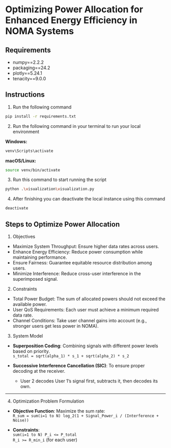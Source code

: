 # Optimizing Power Allocation for Enhanced Energy Efficiency in NOMA Systems

## Requirements

- numpy==2.2.2
- packaging==24.2
- plotly==5.24.1
- tenacity==9.0.0

## Instructions

1. Run the following command

```bash
pip install -r requirements.txt
```

2. Run the following command in your terminal to run your local environment

**Windows:**

```bash
venv\Scripts\activate
```

**macOS/Linux:**

```bash
source venv/bin/activate
```

3. Run this command to start running the script

```bash
python .\visualization\visualization.py
```

4. After finishing you can deactivate the local instance using this command

```bash
deactivate
```

## Steps to Optimize Power Allocation

1. Objectives

- Maximize System Throughput: Ensure higher data rates across users.
- Enhance Energy Efficiency: Reduce power consumption while maintaining performance.
- Ensure Fairness: Guarantee equitable resource distribution among users.
- Minimize Interference: Reduce cross-user interference in the superimposed signal.

2. Constraints

- Total Power Budget: The sum of allocated powers should not exceed the available power.
- User QoS Requirements: Each user must achieve a minimum required data rate.
- Channel Conditions: Take user channel gains into account (e.g., stronger users get less power in NOMA).

3. System Model

- **Superposition Coding**: Combining signals with different power levels based on priority.  
  `s_total = sqrt(alpha_1) * s_1 + sqrt(alpha_2) * s_2`

- **Successive Interference Cancellation (SIC)**: To ensure proper decoding at the receiver.
  - User 2 decodes User 1’s signal first, subtracts it, then decodes its own.

---

4. Optimization Problem Formulation

- **Objective Function**: Maximize the sum rate:  
  `R_sum = sum(i=1 to N) log_2(1 + Signal_Power_i / (Interference + Noise))`

- **Constraints**:  
  `sum(i=1 to N) P_i <= P_total`  
  `R_i >= R_min_i` (for each user)
